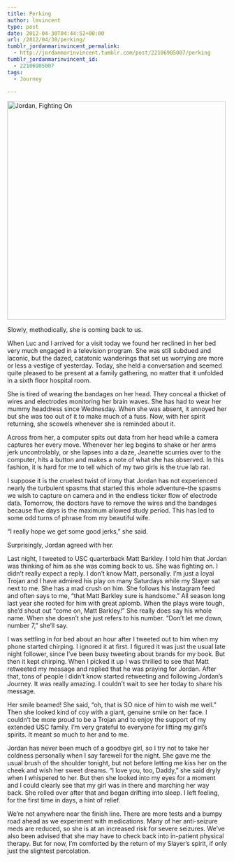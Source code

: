 ```yaml
---
title: Perking
author: lmvincent
type: post
date: 2012-04-30T04:44:52+00:00
url: /2012/04/30/perking/
tumblr_jordanmarinvincent_permalink:
  - http://jordanmarinvincent.tumblr.com/post/22106905007/perking
tumblr_jordanmarinvincent_id:
  - 22106905007
tags:
  - Journey

---
```

<img loading="lazy" alt="Jordan, Fighting On" height="500" src="http://distilleryimage2.instagram.com/0c3618e2923e11e18cf91231380fd29b_7.jpg" width="500" />

Slowly, methodically, she is coming back to us.

When Luc and I arrived for a visit today we found her reclined in her bed very much engaged in a television program. She was still subdued and laconic, but the dazed, catatonic wanderings that set us worrying are more or less a vestige of yesterday. Today, she held a conversation and seemed quite pleased to be present at a family gathering, no matter that it unfolded in a sixth floor hospital room.

She is tired of wearing the bandages on her head. They conceal a thicket of wires and electrodes monitoring her brain waves. She has had to wear her mummy headdress since Wednesday. When she was absent, it annoyed her but she was too out of it to make much of a fuss. Now, with her spirit returning, she scowels whenever she is reminded about it.

Across from her, a computer spits out data from her head while a camera captures her every move. Whenever her leg begins to shake or her arms jerk uncontrolably, or she lapses into a daze, Jeanette scurries over to the computer, hits a button and makes a note of what she has observed. In this fashion, it is hard for me to tell which of my two girls is the true lab rat.

I suppose it is the cruelest twist of irony that Jordan has not experienced nearly the turbulent spasms that started this whole adventure&ndash;the spasms we wish to capture on camera and in the endless ticker flow of electrode data. Tomorrow, the doctors have to remove the wires and the bandages because five days is the maximum allowed study period. This has led to some odd turns of phrase from my beautiful wife.

&ldquo;I really hope we get some good jerks,&rdquo; she said.

Surprisingly, Jordan agreed with her.

Last night, I tweeted to USC quarterback Matt Barkley. I told him that Jordan was thinking of him as she was coming back to us. She was fighting on. I didn&rsquo;t really expect a reply. I don&rsquo;t know Matt, personally. I&rsquo;m just a loyal Trojan and I have admired his play on many Saturdays while my Slayer sat next to me. She has a mad crush on him. She follows his Instagram feed and often says to me, &ldquo;that Matt Barkley sure is handsome.&rdquo; All season long last year she rooted for him with great aplomb. When the plays were tough, she&rsquo;d shout out &ldquo;come on, Matt Barkley!&rdquo; She really does say his whole name. When she doesn&rsquo;t she just refers to his number. &ldquo;Don&rsquo;t let me down, number 7,&rdquo; she&rsquo;ll say.

I was settling in for bed about an hour after I tweeted out to him when my phone started chirping. I ignored it at first. I figured it was just the usual late night follower, since I&rsquo;ve been busy tweeting about brands for my book. But then it kept chirping. When I picked it up I was thrilled to see that Matt retweeted my message and replied that he was praying for Jordan. After that, tons of people I didn&rsquo;t know started retweeting and following Jordan&rsquo;s Journey. It was really amazing. I couldn&rsquo;t wait to see her today to share his message.

Her smile beamed! She said, &ldquo;oh, that is SO nice of him to wish me well.&rdquo; Then she looked kind of coy with a giant, genuine smile on her face. I couldn&rsquo;t be more proud to be a Trojan and to enjoy the support of my extended USC family. I&rsquo;m very grateful to everyone for lifting my girl&rsquo;s spirits. It meant so much to her and to me.

Jordan has never been much of a goodbye girl, so I try not to take her coldness personally when I say farewell for the night. She gave me the usual brush of the shoulder tonight, but not before letting me kiss her on the cheek and wish her sweet dreams. &ldquo;I love you, too, Daddy,&rdquo; she said dryly when I whispered to her. But then she looked into my eyes for a moment and I could clearly see that my girl was in there and marching her way back. She rolled over after that and began drifting into sleep. I left feeling, for the first time in days, a hint of relief.

We&rsquo;re not anywhere near the finish line. There are more tests and a bumpy road ahead as we experiment with medications. Many of her anti-seizure meds are reduced, so she is at an increased risk for severe seizures. We&rsquo;ve also been advised that she may have to check back into in-patient physical therapy. But for now, I&rsquo;m comforted by the return of my Slayer&rsquo;s spirit, if only just the slightest percolation.